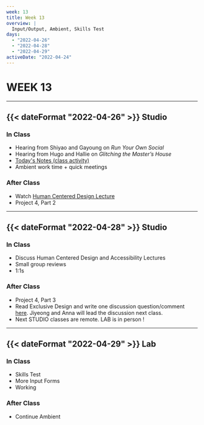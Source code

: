 ```yaml
---
week: 13
title: Week 13
overview: |
  Input/Output, Ambient, Skills Test
days:
  - "2022-04-26"
  - "2022-04-28"
  - "2022-04-29"
activeDate: "2022-04-24"
---
```


# WEEK 13

---

## {{< dateFormat "2022-04-26" >}} Studio

### In Class
* Hearing from Shiyao and Gayoung on *Run Your Own Social*
* Hearing from Hugo and Hallie on *Glitching the Master’s House*
* [Today's Notes (class activity)](https://docs.google.com/document/d/1H2sNk5FYlf88G_MHOETo14Y7aSPMBTI0X4LbN6sXF-o/edit)
* Ambient work time + quick meetings


### After Class
* Watch [Human Centered Design Lecture](https://vimeo.com/showcase/8025633/video/533669836)
* Project 4, Part 2

---

## {{< dateFormat "2022-04-28" >}} Studio

### In Class
* Discuss Human Centered Design and Accessibility Lectures
* Small group reviews
* 1:1s

### After Class
* Project 4, Part 3
* Read Exclusive Design and write one discussion question/comment [here](https://docs.google.com/document/d/1dkzXP61Ij64a9Ug4ibjNsVZoS7DhYg-6_7ZaBqTquYY/edit). Jiyeong and Anna will lead the discussion next class.
* Next STUDIO classes are remote. LAB is in person !

---

## {{< dateFormat "2022-04-29" >}} Lab

### In Class
* Skills Test
* More Input Forms
* Working

### After Class
* Continue Ambient